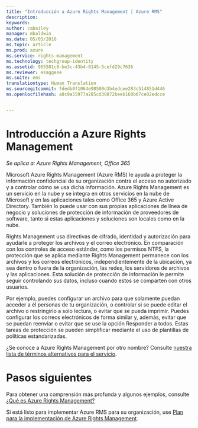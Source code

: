 ```yaml
---
title: "Introducción a Azure Rights Management | Azure RMS"
description: 
keywords: 
author: cabailey
manager: mbaldwin
ms.date: 05/03/2016
ms.topic: article
ms.prod: azure
ms.service: rights-management
ms.technology: techgroup-identity
ms.assetid: 965581c8-be3c-43b4-8145-5cefd29c7636
ms.reviewer: esaggese
ms.suite: ems
translationtype: Human Translation
ms.sourcegitcommit: fdedb0f1064e98500d3b4edcee283c514851d446
ms.openlocfilehash: a8c9a55977a285cd30872beeb160b07ce02edcce


---
```


# Introducción a Azure Rights Management

*Se aplica a: Azure Rights Management, Office 365*

Microsoft Azure Rights Management (Azure RMS) le ayuda a proteger la información confidencial de su organización contra el acceso no autorizado y a controlar cómo se usa dicha información. Azure Rights Management es un servicio en la nube y se integra en otros servicios en la nube de Microsoft y en las aplicaciones tales como Office 365 y Azure Active Directory. También lo puede usar con sus propias aplicaciones de línea de negocio y soluciones de protección de información de proveedores de software, tanto si estas aplicaciones y soluciones son locales como en la nube. 

Rights Management usa directivas de cifrado, identidad y autorización para ayudarle a proteger los archivos y el correo electrónico. En comparación con los controles de acceso estándar, como los permisos NTFS, la protección que se aplica mediante Rights Management permanece con los archivos y los correos electrónicos, independientemente de la ubicación, ya sea dentro o fuera de la organización, las redes, los servidores de archivos y las aplicaciones. Esta solución de protección de información le permite seguir controlando sus datos, incluso cuando estos se comparten con otros usuarios.

Por ejemplo, puedes configurar un archivo para que solamente puedan acceder a él personas de tu organización, o controlar si se puede editar el archivo o restringirlo a solo lectura, o evitar que se pueda imprimir. Puedes configurar los correos electrónicos de forma similar y, además, evitar que se puedan reenviar o evitar que se use la opción Responder a todos. Estas tareas de protección se pueden simplificar mediante el uso de plantillas de políticas estandarizadas.

¿Se conoce a Azure Rights Management por otro nombre? Consulte [nuestra lista de términos alternativos para el servicio](azure-rms-aka.md).

# Pasos siguientes
Para obtener una comprensión más profunda y algunos ejemplos, consulte [¿Qué es Azure Rights Management?](what-is-azure-rms.md)

Si está listo para implementar Azure RMS para su organización, use [Plan para la implementación de Azure Rights Management](../plan-design/deployment-roadmap.md).





<!--HONumber=Jun16_HO4-->


